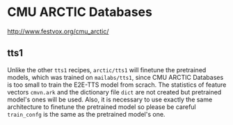 # CMU ARCTIC Databases

http://www.festvox.org/cmu_arctic/

## tts1

Unlike the other `tts1` recipes, `arctic/tts1` will finetune the pretrained models, which was trained on `mailabs/tts1`, since CMU ARCTIC Databases is too small to train the E2E-TTS model from scrach. The statistics of feature vectors `cmvn.ark` and the dictionary file `dict` are not created but pretrained model's ones will be used. Also, it is necessary to use exactly the same architecture to finetune the pretrained model so please be careful `train_confg` is the same as the pretrained model's one.
